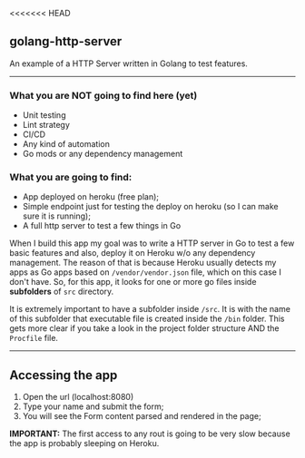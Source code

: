 <<<<<<< HEAD
## golang-http-server
An example of a HTTP Server written in Golang to test features.

---
### What you are NOT going to find here (yet)
  
* Unit testing
* Lint strategy
* CI/CD
* Any kind of automation
* Go mods or any dependency management

### What you are going to find:

* App deployed on heroku (free plan);
* Simple endpoint just for testing the deploy on heroku (so I can make sure it is running);
* A full http server to test a few things in Go

When I build this app my goal was to write a HTTP server in Go to test a few basic features and
also, deploy it on Heroku w/o any dependency management. The reason of that is because 
Heroku usually detects my apps as Go apps based on `/vendor/vendor.json` file, which on this
case I don't have. So, for this app, it looks for one or more go files inside **subfolders** of 
`src` directory.

It is extremely important to have a subfolder inside `/src`. It is with the name of this subfolder 
that executable file is created inside the `/bin` folder. This gets more clear if you take a look
in the project folder structure AND the `Procfile` file.

---
## Accessing the app

1. Open the url (localhost:8080)
2. Type your name and submit the form;
3. You will see the Form content parsed and rendered in the page;

**IMPORTANT:** The first access to any rout is going to be very slow because the app is probably sleeping on Heroku.
